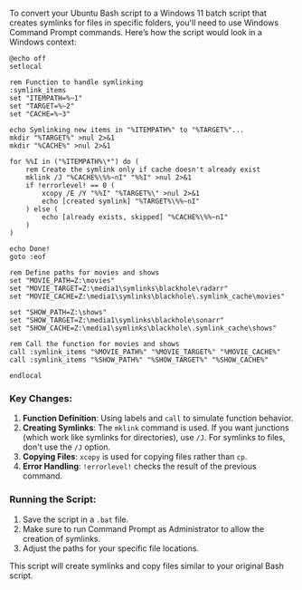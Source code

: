 To convert your Ubuntu Bash script to a Windows 11 batch script that creates symlinks for files in specific folders, you'll need to use Windows Command Prompt commands. Here’s how the script would look in a Windows context:

```batch
@echo off
setlocal

rem Function to handle symlinking
:symlink_items
set "ITEMPATH=%~1"
set "TARGET=%~2"
set "CACHE=%~3"

echo Symlinking new items in "%ITEMPATH%" to "%TARGET%"...
mkdir "%TARGET%" >nul 2>&1
mkdir "%CACHE%" >nul 2>&1

for %%I in ("%ITEMPATH%\*") do (
    rem Create the symlink only if cache doesn't already exist
    mklink /J "%CACHE%\%%~nI" "%%I" >nul 2>&1
    if !errorlevel! == 0 (
        xcopy /E /Y "%%I" "%TARGET%\" >nul 2>&1
        echo [created symlink] "%TARGET%\%%~nI"
    ) else (
        echo [already exists, skipped] "%CACHE%\%%~nI"
    )
)

echo Done!
goto :eof

rem Define paths for movies and shows
set "MOVIE_PATH=Z:\movies"
set "MOVIE_TARGET=Z:\media1\symlinks\blackhole\radarr"
set "MOVIE_CACHE=Z:\media1\symlinks\blackhole\.symlink_cache\movies"

set "SHOW_PATH=Z:\shows"
set "SHOW_TARGET=Z:\media1\symlinks\blackhole\sonarr"
set "SHOW_CACHE=Z:\media1\symlinks\blackhole\.symlink_cache\shows"

rem Call the function for movies and shows
call :symlink_items "%MOVIE_PATH%" "%MOVIE_TARGET%" "%MOVIE_CACHE%"
call :symlink_items "%SHOW_PATH%" "%SHOW_TARGET%" "%SHOW_CACHE%"

endlocal
```

### Key Changes:
1. **Function Definition**: Using labels and `call` to simulate function behavior.
2. **Creating Symlinks**: The `mklink` command is used. If you want junctions (which work like symlinks for directories), use `/J`. For symlinks to files, don't use the `/J` option.
3. **Copying Files**: `xcopy` is used for copying files rather than `cp`.
4. **Error Handling**: `!errorlevel!` checks the result of the previous command.

### Running the Script:
1. Save the script in a `.bat` file.
2. Make sure to run Command Prompt as Administrator to allow the creation of symlinks.
3. Adjust the paths for your specific file locations.

This script will create symlinks and copy files similar to your original Bash script.
